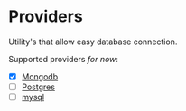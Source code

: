 # Providers

Utility's that allow easy database connection.

Supported providers _for now_:

- [x] [Mongodb](https://deno.land/x/mongo)
- [ ] [Postgres](https://deno.land/x/postgres)
- [ ] [mysql](https://deno.land/x/mysql)
